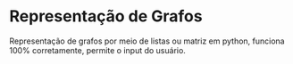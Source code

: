 # Representação de Grafos
Representação de grafos por meio de listas ou matriz em python, funciona 100% corretamente, permite o input do usuário.
